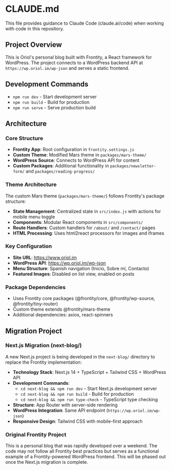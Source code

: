 # CLAUDE.md

This file provides guidance to Claude Code (claude.ai/code) when working with code in this repository.

## Project Overview

This is Oriol's personal blog built with Frontity, a React framework for WordPress. The project connects to a WordPress backend API at `https://wp.oriol.im/wp-json` and serves a static frontend.

## Development Commands

- `npm run dev` - Start development server
- `npm run build` - Build for production 
- `npm run serve` - Serve production build

## Architecture

### Core Structure
- **Frontity App**: Root configuration in `frontity.settings.js`
- **Custom Theme**: Modified Mars theme in `packages/mars-theme/`
- **WordPress Source**: Connects to WordPress API for content
- **Custom Packages**: Additional functionality in `packages/newsletter-form/` and `packages/reading-progress/`

### Theme Architecture
The custom Mars theme (`packages/mars-theme/`) follows Frontity's package structure:
- **State Management**: Centralized state in `src/index.js` with actions for mobile menu toggle
- **Components**: Modular React components in `src/components/`
- **Route Handlers**: Custom handlers for `/about/` and `/contact/` pages
- **HTML Processing**: Uses html2react processors for images and iframes

### Key Configuration
- **Site URL**: https://www.oriol.im
- **WordPress API**: https://wp.oriol.im/wp-json
- **Menu Structure**: Spanish navigation (Inicio, Sobre mí, Contacto)
- **Featured Images**: Disabled on list view, enabled on posts

### Package Dependencies
- Uses Frontity core packages (@frontity/core, @frontity/wp-source, @frontity/tiny-router)
- Custom theme extends @frontity/mars-theme
- Additional dependencies: axios, react-spinners

## Migration Project

### Next.js Migration (next-blog/)
A new Next.js project is being developed in the `next-blog/` directory to replace the Frontity implementation:

- **Technology Stack**: Next.js 14 + TypeScript + Tailwind CSS + WordPress API
- **Development Commands**:
  - `cd next-blog && npm run dev` - Start Next.js development server
  - `cd next-blog && npm run build` - Build for production
  - `cd next-blog && npm run type-check` - TypeScript type checking
- **Structure**: App Router with server-side rendering
- **WordPress Integration**: Same API endpoint (`https://wp.oriol.im/wp-json`)
- **Responsive Design**: Tailwind CSS with mobile-first approach

### Original Frontity Project
This is a personal blog that was rapidly developed over a weekend. The code may not follow all Frontity best practices but serves as a functional example of a Frontity-powered WordPress frontend. This will be phased out once the Next.js migration is complete.